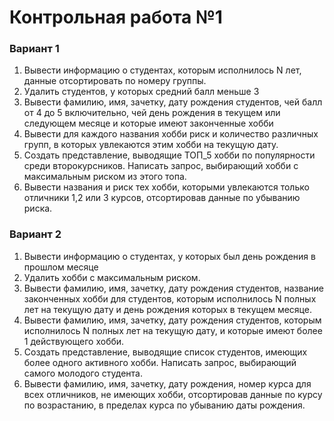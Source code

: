 # Контрольная работа №1

### Вариант 1

1. Вывести информацию о студентах, которым исполнилось N лет, данные отсортировать по номеру группы.
2. Удалить студентов, у которых средний балл меньше 3
3. Вывести фамилию, имя, зачетку, дату рождения студентов, чей балл от 4 до 5 включительно, чей день рождения в текущем или следующем месяце и которые имеют законченные хобби
4. Вывести для каждого названия хобби риск и количество различных групп, в которых увлекаются этим хобби на текущую дату.
5. Создать представление, выводящие ТОП_5 хобби по популярности среди второкурсников. Написать запрос, выбирающий хобби с максимальным риском из этого топа.
6. Вывести  названия и риск тех хобби, которыми увлекаются только отличники 1,2 или 3 курсов, отсортировав данные по убыванию риска. 


### Вариант 2

1. Вывести информацию о студентах, у которых был день рождения в прошлом месяце
2. Удалить хобби с максимальным риском. 
3. Вывести фамилию, имя, зачетку, дату рождения студентов, название законченных хобби для студентов, которым исполнилось N полных лет на текущую дату и день рождения которых в текущем месяце. 
4. Вывести фамилию, имя, зачетку, дату рождения студентов, которым исполнилось N полных лет на текущую дату, и которые имеют более 1 действующего хобби.
5. Создать представление, выводящие список студентов, имеющих более одного активного хобби. Написать запрос, выбирающий самого молодого студента.
6. Вывести  фамилию, имя, зачетку, дату рождения, номер курса для всех отличников,  не имеющих хобби, отсортировав данные по курсу по возрастанию, в пределах курса по убыванию даты рождения.


